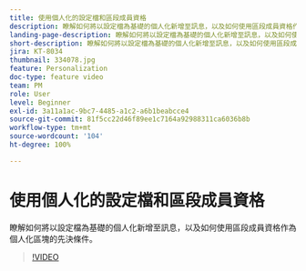 ```yaml
---
title: 使用個人化的設定檔和區段成員資格
description: 瞭解如何將以設定檔為基礎的個人化新增至訊息，以及如何使用區段成員資格作為個人化區塊的先決條件。
landing-page-description: 瞭解如何將以設定檔為基礎的個人化新增至訊息，以及如何使用區段成員資格作為個人化區塊的先決條件。
short-description: 瞭解如何將以設定檔為基礎的個人化新增至訊息，以及如何使用區段成員資格作為個人化區塊的先決條件。
jira: KT-8034
thumbnail: 334078.jpg
feature: Personalization
doc-type: feature video
team: PM
role: User
level: Beginner
exl-id: 3a11a1ac-9bc7-4485-a1c2-a6b1beabcce4
source-git-commit: 81f5cc22d46f89ee1c7164a92988311ca6036b8b
workflow-type: tm+mt
source-wordcount: '104'
ht-degree: 100%

---
```


# 使用個人化的設定檔和區段成員資格

瞭解如何將以設定檔為基礎的個人化新增至訊息，以及如何使用區段成員資格作為個人化區塊的先決條件。

>[!VIDEO](https://video.tv.adobe.com/v/334078?quality=12&learn=on)
